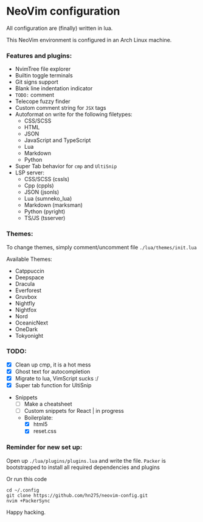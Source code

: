 # NeoVim configuration

All configuration are (finally) written in lua.

This NeoVim environment is configured in an Arch Linux machine.

### Features and plugins:

- NvimTree file explorer
- Builtin toggle terminals
- Git signs support
- Blank line indentation indicator
- `TODO:` comment
- Telecope fuzzy finder
- Custom comment string for `JSX` tags
- Autoformat on write for the following filetypes:
  - CSS/SCSS
  - HTML
  - JSON
  - JavaScript and TypeScript
  - Lua
  - Markdown
  - Python
- Super Tab behavior for `cmp` and `UltiSnip`
- LSP server:
  - CSS/SCSS (cssls)
  - Cpp (cppls)
  - JSON (jsonls)
  - Lua (sumneko_lua)
  - Markdown (marksman)
  - Python (pyright)
  - TS/JS (tsserver)

### Themes:

To change themes, simply comment/uncomment file `./lua/themes/init.lua`

Available Themes:

- Catppuccin
- Deepspace
- Dracula
- Everforest
- Gruvbox
- Nightfly
- Nightfox
- Nord
- OceanicNext
- OneDark
- Tokyonight

### TODO:

- [x] Clean up cmp, it is a hot mess
- [x] Ghost text for autocompletion
- [x] Migrate to lua, VimScript sucks :/
- [x] Super tab function for UltiSnip
- Snippets
  - [ ] Make a cheatsheet
  - [ ] Custom snippets for React | in progress
  - Boilerplate:
    - [x] html5
    - [x] reset.css

### Reminder for new set up:

Open up `./lua/plugins/plugins.lua` and write the file. `Packer` is
bootstrapped to install all required dependencies and plugins

Or run this code

```
cd ~/.config
git clone https://github.com/hn275/neovim-config.git
nvim +PackerSync
```

Happy hacking.
